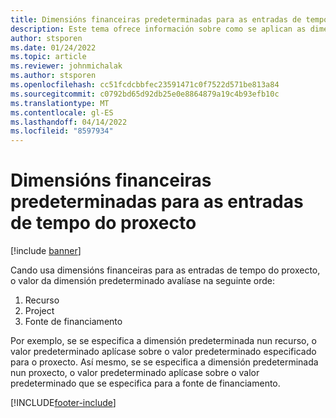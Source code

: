```yaml
---
title: Dimensións financeiras predeterminadas para as entradas de tempo do proxecto
description: Este tema ofrece información sobre como se aplican as dimensións financeiras predeterminadas ás entradas de tempo.
author: stsporen
ms.date: 01/24/2022
ms.topic: article
ms.reviewer: johnmichalak
ms.author: stsporen
ms.openlocfilehash: cc51fcdcbbfec23591471c0f7522d571be813a84
ms.sourcegitcommit: c0792bd65d92db25e0e8864879a19c4b93efb10c
ms.translationtype: MT
ms.contentlocale: gl-ES
ms.lasthandoff: 04/14/2022
ms.locfileid: "8597934"
---
```

# <a name="defaulting-financial-dimensions-for-project-time-entries"></a>Dimensións financeiras predeterminadas para as entradas de tempo do proxecto

[!include [banner](../includes/banner.md)]

Cando usa dimensións financeiras para as entradas de tempo do proxecto, o valor da dimensión predeterminado avalíase na seguinte orde:

1. Recurso
2. Project
3. Fonte de financiamento

Por exemplo, se se especifica a dimensión predeterminada nun recurso, o valor predeterminado aplícase sobre o valor predeterminado especificado para o proxecto. Así mesmo, se se especifica a dimensión predeterminada nun proxecto, o valor predeterminado aplícase sobre o valor predeterminado que se especifica para a fonte de financiamento.

[!INCLUDE[footer-include](../includes/footer-banner.md)]
